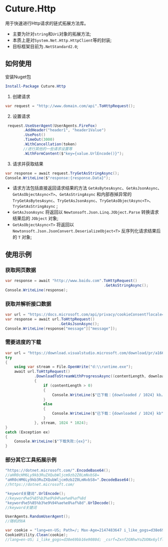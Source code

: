 # Cuture.Http

用于快速进行Http请求的链式拓展方法库。
- 主要为针对`string`和`Uri`对象的拓展方法;
- 本质上是对`System.Net.Http.HttpClient`等的封装; 
- 目标框架目前为`.NetStandard2.0`;

## 如何使用

安装Nuget包
```PowerShell
Install-Package Cuture.Http
```

1. 创建请求
```C#
var request = "http://www.domain.com/api".ToHttpRequest();
```

2. 设置请求
```C#
 request.UseUserAgent(UserAgents.FireFox)
        .AddHeader("header1", "header1Value")
        .UsePost()
        .TimeOut(3000)
        .WithCancellation(token)
        //进行其他的一些请求设置等
        .WithFormContent($"key={value.UrlEncode()}");
```

3. 请求并获取结果
```C#
var response = await request.TryGetAsStringAsync();
Console.WriteLine($"response:{response.Data}");
```
* 请求方法包括直接返回请求结果的方法 `GetAsBytesAsync`、`GetAsJsonAsync`、`GetAsObjectAsync<T>`、`GetAsStringAsync` 和内部吞掉异常的 `TryGetAsBytesAsync`、`TryGetAsJsonAsync`、`TryGetAsObjectAsync<T>`、`TryGetAsStringAsync` ; 
* `GetAsJsonAsync` 将返回以 `Newtonsoft.Json.Linq.JObject.Parse` 转换请求结果后的 `JObject` 对象;
* `GetAsObjectAsync<T>` 将返回以 `Newtonsoft.Json.JsonConvert.DeserializeObject<T>` 反序列化请求结果后的 `T` 对象;

## 使用示例

### 获取网页数据
```C#
var response = await "http://www.baidu.com".ToHttpRequest()
                                            .GetAsStringAsync();
Console.WriteLine(response);
```
### 获取并解析接口数据
```C#
var url = "https://docs.microsoft.com/api/privacy/cookieConsent?locale=zh-cn";
var response = await url.ToHttpRequest()
                        .GetAsJsonAsync();
Console.WriteLine(response["message"]["message"]);
```
### 需要进度的下载
```C#
var url = "https://download.visualstudio.microsoft.com/download/pr/a16689d1-0872-4ef9-a592-406d3038d8f7/cf4f84504385a599f0cb6a5c113ccb34/aspnetcore-runtime-3.1.0-win-x64.exe";
try
{
    using var stream = File.OpenWrite("d:\\runtime.exe");
    await url.ToHttpRequest()
             .DownloadToStreamWithProgressAsync((contentLength, downloaded) =>
             {
                 if (contentLength > 0)
                 {
                     Console.WriteLine($"已下载：{downloaded / 1024} kb，进度 {(((float)downloaded / contentLength) * 100).Value.ToString("F")} %");
                 }
                 else
                 {
                     Console.WriteLine($"已下载：{downloaded / 1024} kb");
                 }
             }, stream, 1024 * 1024);
}
catch (Exception ex)
{
    Console.WriteLine($"下载失败:{ex}");
}
```

### 部分其它工具拓展示例

```C#
"https://dotnet.microsoft.com/".EncodeBase64();
//aHR0cHM6Ly9kb3RuZXQubWljcm9zb2Z0LmNvbS8=
"aHR0cHM6Ly9kb3RuZXQubWljcm9zb2Z0LmNvbS8=".DecodeBase64();
//https://dotnet.microsoft.com/

"keyword关键词".UrlEncode();
//keyword%e5%85%b3%e9%94%ae%e8%af%8d
"keyword%e5%85%b3%e9%94%ae%e8%af%8d".UrlDecode();
//keyword关键词

UserAgents.RandomUserAgent();
//随机的UA

var cookie = "lang=en-US; Path=/; Max-Age=2147483647 i_like_gogs=d38e69bb16e9080d; Path=/; HttpOnly _csrf=Zxnf2GNhwYoZUONx6ylflfFS0CI6MTU3ODExNzU2NzU4MDM0NjEzMg%3D%3D; Path=/; Expires=Sun, 05 Jan 2020 05:59:27 GMT; HttpOnly";
CookieUtility.Clean(cookie);
//lang=en-US; i_like_gogs=d38e69bb16e9080d; _csrf=Zxnf2GNhwYoZUONx6ylflfFS0CI6MTU3ODExNzU2NzU4MDM0NjEzMg%3D%3D;
```